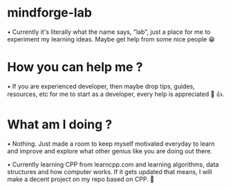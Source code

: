 # mindforge-lab
• Currently it's literally what the name says, "lab", just a place for me to experiment my learning ideas. Maybe get help from some nice people 😁
# How you can help me ?
• If you are experienced developer, then maybe drop tips, guides, resources, etc for me to start as a developer, every help is appreciated 🙂 👍.
# What am I doing ?
• Nothing. Just made a room to keep myself motivated everyday to learn and improve and explore what other genius like you are doing out there. 

• Currently learning CPP from learncpp.com and learning algorithms, data structures and how computer works. If it gets updated that means, I will make a decent project on my repo based on CPP. 🫡 
